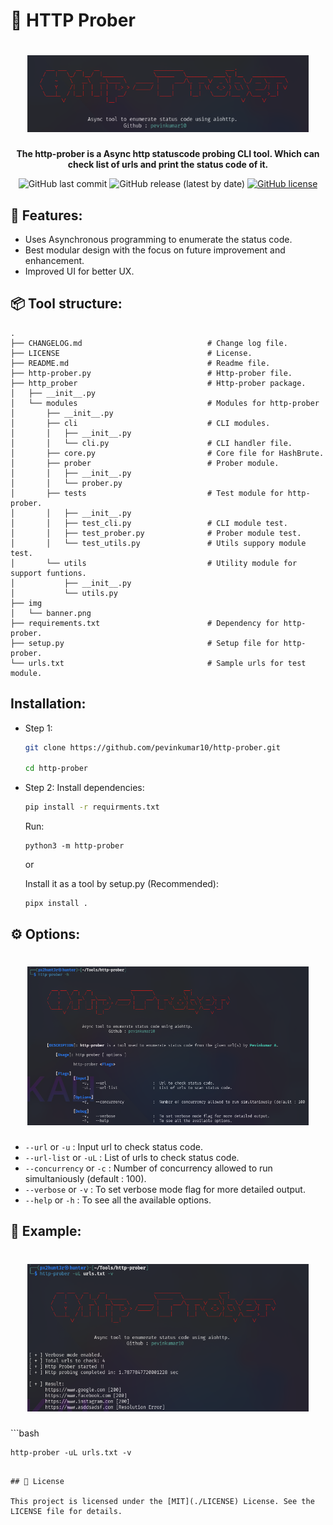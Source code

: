 # 🧨 HTTP Prober

<h1 align="center">
  <img src="img/banner.png" alt="http-prober" width="450px">
  <br>
</h1>

<div align="center">

**The http-prober is a Async http statuscode probing CLI tool. Which can check list of urls and print the status code of it.**

</div>

<div align="center">
  
![GitHub last commit](https://img.shields.io/github/last-commit/pevinkumar10/http-prober) ![GitHub release (latest by date)](https://img.shields.io/github/v/release/pevinkumar10/http-prober) [![GitHub license](https://img.shields.io/github/license/pevinkumar10/http-prober)](https://github.com/pevinkumar10/http-prober/blob/main/LICENSE)

</div>

## 🚀 Features:

- Uses Asynchronous programming to enumerate the status code.
- Best modular design with the focus on future improvement and enhancement.
- Improved UI for better UX. 

## 📦 Tool structure:
```
.
├── CHANGELOG.md                            # Change log file.
├── LICENSE                                 # License.
├── README.md                               # Readme file.
├── http-prober.py                          # Http-prober file.
├── http_prober                             # Http-prober package.
│   ├── __init__.py 
│   └── modules                             # Modules for http-prober
│       ├── __init__.py
│       ├── cli                             # CLI modules.
│       │   ├── __init__.py
│       │   └── cli.py                      # CLI handler file.     
│       ├── core.py                         # Core file for HashBrute.
│       ├── prober                          # Prober module.
│       │   ├── __init__.py
│       │   └── prober.py                   
│       ├── tests                           # Test module for http-prober.
│       │   ├── __init__.py
│       │   ├── test_cli.py                 # CLI module test.
│       │   ├── test_prober.py              # Prober module test.
│       │   └── test_utils.py               # Utils suppory module test.
│       └── utils                           # Utility module for support funtions.
│           ├── __init__.py
│           └── utils.py
├── img
│   └── banner.png
├── requirements.txt                        # Dependency for http-prober.
├── setup.py                                # Setup file for http-prober.
└── urls.txt                                # Sample urls for test module.
```

## Installation:

- Step 1:
    ```bash
    git clone https://github.com/pevinkumar10/http-prober.git

    cd http-prober
    ```
- Step 2:
    Install dependencies:
  
  ```bash
  pip install -r requirments.txt
  ```
  
    Run:
  
  ```
  python3 -m http-prober
  ```
    
    or

    Install it as a tool by setup.py (Recommended):

    ```
    pipx install .
    ```

## ⚙️ Options:

<h1 align="center">
  <img src="img/prober-help.png" alt="http-prober" width="450px">
  <br>
</h1>

* `--url` or `-u` : Input url to check status code.
* `--url-list` or `-uL` : List of urls to check status code.
* `--concurrency` or `-c` : Number of concurrency allowed to run simultaniously (default : 100).
* `--verbose` or `-v` : To set verbose mode flag for more detailed output.
* `--help` or `-h`  :  To see all the available options.

## 🧪 Example:

<h1 align="center">
  <img src="img/example-run.png" alt="http-prober" width="450px">
  <br>
  </h1>
```bash

    http-prober -uL urls.txt -v 

```

## 📄 License

This project is licensed under the [MIT](./LICENSE) License. See the LICENSE file for details.

